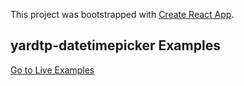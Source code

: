 This project was bootstrapped with [Create React App](https://github.com/facebookincubator/create-react-app).

## yardtp-datetimepicker Examples

[Go to Live Examples](https://nuclearhorsestudios.github.io/yardtp-datetimepicker/)
